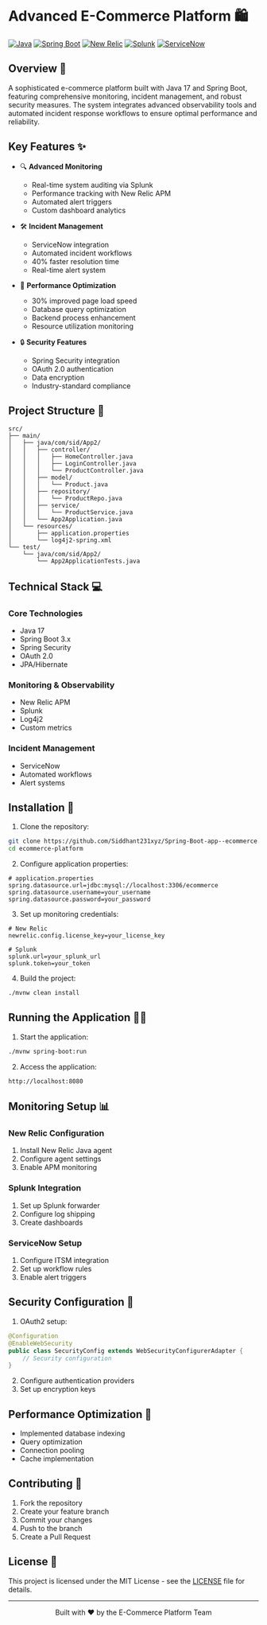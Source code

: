 # Advanced E-Commerce Platform 🛍️

[![Java](https://img.shields.io/badge/Java-17-orange.svg)](https://www.oracle.com/java/)
[![Spring Boot](https://img.shields.io/badge/Spring%20Boot-3.x-green.svg)](https://spring.io/projects/spring-boot)
[![New Relic](https://img.shields.io/badge/New%20Relic-Integrated-blue.svg)](https://newrelic.com/)
[![Splunk](https://img.shields.io/badge/Splunk-Monitoring-yellow.svg)](https://www.splunk.com/)
[![ServiceNow](https://img.shields.io/badge/ServiceNow-ITSM-purple.svg)](https://www.servicenow.com/)

## Overview 🎯

A sophisticated e-commerce platform built with Java 17 and Spring Boot, featuring comprehensive monitoring, incident management, and robust security measures. The system integrates advanced observability tools and automated incident response workflows to ensure optimal performance and reliability.

## Key Features ✨

- 🔍 **Advanced Monitoring**
  - Real-time system auditing via Splunk
  - Performance tracking with New Relic APM
  - Automated alert triggers
  - Custom dashboard analytics

- 🛠️ **Incident Management**
  - ServiceNow integration
  - Automated incident workflows
  - 40% faster resolution time
  - Real-time alert system

- 🚀 **Performance Optimization**
  - 30% improved page load speed
  - Database query optimization
  - Backend process enhancement
  - Resource utilization monitoring

- 🔒 **Security Features**
  - Spring Security integration
  - OAuth 2.0 authentication
  - Data encryption
  - Industry-standard compliance

## Project Structure 📂

```
src/
├── main/
│   ├── java/com/sid/App2/
│   │   ├── controller/
│   │   │   ├── HomeController.java
│   │   │   ├── LoginController.java
│   │   │   └── ProductController.java
│   │   ├── model/
│   │   │   └── Product.java
│   │   ├── repository/
│   │   │   └── ProductRepo.java
│   │   ├── service/
│   │   │   └── ProductService.java
│   │   └── App2Application.java
│   └── resources/
│       ├── application.properties
│       └── log4j2-spring.xml
└── test/
    └── java/com/sid/App2/
        └── App2ApplicationTests.java
```

## Technical Stack 💻

### Core Technologies
- Java 17
- Spring Boot 3.x
- Spring Security
- OAuth 2.0
- JPA/Hibernate

### Monitoring & Observability
- New Relic APM
- Splunk
- Log4j2
- Custom metrics

### Incident Management
- ServiceNow
- Automated workflows
- Alert systems

## Installation 🚀

1. Clone the repository:
```bash
git clone https://github.com/Siddhant231xyz/Spring-Boot-app--ecommerce.git
cd ecommerce-platform
```

2. Configure application properties:
```properties
# application.properties
spring.datasource.url=jdbc:mysql://localhost:3306/ecommerce
spring.datasource.username=your_username
spring.datasource.password=your_password
```

3. Set up monitoring credentials:
```properties
# New Relic
newrelic.config.license_key=your_license_key

# Splunk
splunk.url=your_splunk_url
splunk.token=your_token
```

4. Build the project:
```bash
./mvnw clean install
```

## Running the Application 🏃‍♂️

1. Start the application:
```bash
./mvnw spring-boot:run
```

2. Access the application:
```
http://localhost:8080
```

## Monitoring Setup 📊

### New Relic Configuration
1. Install New Relic Java agent
2. Configure agent settings
3. Enable APM monitoring

### Splunk Integration
1. Set up Splunk forwarder
2. Configure log shipping
3. Create dashboards

### ServiceNow Setup
1. Configure ITSM integration
2. Set up workflow rules
3. Enable alert triggers

## Security Configuration 🔐

1. OAuth2 setup:
```java
@Configuration
@EnableWebSecurity
public class SecurityConfig extends WebSecurityConfigurerAdapter {
    // Security configuration
}
```

2. Configure authentication providers
3. Set up encryption keys

## Performance Optimization 🚀

- Implemented database indexing
- Query optimization
- Connection pooling
- Cache implementation

## Contributing 🤝

1. Fork the repository
2. Create your feature branch
3. Commit your changes
4. Push to the branch
5. Create a Pull Request

## License 📝

This project is licensed under the MIT License - see the [LICENSE](LICENSE) file for details.

---

<div align="center">
Built with ❤️ by the E-Commerce Platform Team
</div>
